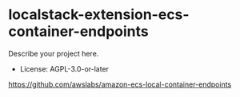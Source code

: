 # localstack-extension-ecs-container-endpoints

Describe your project here.

* License: AGPL-3.0-or-later

https://github.com/awslabs/amazon-ecs-local-container-endpoints
